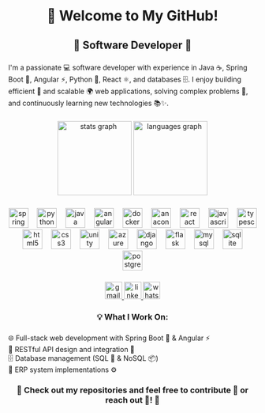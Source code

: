<br clear="both">

<h1 align="center">👋 Welcome to My GitHub!</h1>

###

<h2 align="center">🚀 Software Developer 🚀</h2>

###

<p align="left">I'm a passionate 💻 software developer with experience in Java ☕, Spring Boot 🌱, Angular ⚡, Python 🐍, React ⚛️, and databases 🗄️. I enjoy building efficient 🚀 and scalable 🌍 web applications, solving complex problems 🧩, and continuously learning new technologies 📚✨.</p>

###

<div align="center">
  <img src="https://github-readme-stats.vercel.app/api?username=amineboujemaa&hide_title=false&hide_rank=false&show_icons=true&include_all_commits=true&count_private=true&disable_animations=false&theme=github_dark&locale=en&hide_border=false" height="150" alt="stats graph"  />
  <img src="https://github-readme-stats.vercel.app/api/top-langs?username=amineboujemaa&locale=en&hide_title=false&layout=compact&card_width=320&langs_count=6&theme=github_dark&hide_border=false" height="150" alt="languages graph"  />
</div>

###

<div align="center">
  <img src="https://cdn.jsdelivr.net/gh/devicons/devicon/icons/spring/spring-original.svg" height="40" alt="spring logo"  />
  <img width="10" />
  <img src="https://cdn.jsdelivr.net/gh/devicons/devicon/icons/python/python-original.svg" height="40" alt="python logo"  />
  <img width="10" />
  <img src="https://cdn.jsdelivr.net/gh/devicons/devicon/icons/java/java-original.svg" height="40" alt="java logo"  />
  <img width="10" />
  <img src="https://cdn.jsdelivr.net/gh/devicons/devicon/icons/angularjs/angularjs-original.svg" height="40" alt="angularjs logo"  />
  <img width="10" />
  <img src="https://cdn.jsdelivr.net/gh/devicons/devicon/icons/docker/docker-original.svg" height="40" alt="docker logo"  />
  <img width="10" />
  <img src="https://cdn.jsdelivr.net/gh/devicons/devicon/icons/anaconda/anaconda-original.svg" height="40" alt="anaconda logo"  />
  <img width="10" />
  <img src="https://cdn.jsdelivr.net/gh/devicons/devicon/icons/react/react-original.svg" height="40" alt="react logo"  />
  <img width="10" />
  <img src="https://cdn.jsdelivr.net/gh/devicons/devicon/icons/javascript/javascript-original.svg" height="40" alt="javascript logo"  />
  <img width="10" />
  <img src="https://cdn.jsdelivr.net/gh/devicons/devicon/icons/typescript/typescript-original.svg" height="40" alt="typescript logo"  />
  <img width="10" />
  <img src="https://cdn.jsdelivr.net/gh/devicons/devicon/icons/html5/html5-original.svg" height="40" alt="html5 logo"  />
  <img width="10" />
  <img src="https://cdn.jsdelivr.net/gh/devicons/devicon/icons/css3/css3-original.svg" height="40" alt="css3 logo"  />
  <img width="10" />
  <img src="https://cdn.jsdelivr.net/gh/devicons/devicon/icons/unity/unity-original.svg" height="40" alt="unity logo"  />
  <img width="10" />
  <img src="https://cdn.jsdelivr.net/gh/devicons/devicon/icons/azure/azure-original.svg" height="40" alt="azure logo"  />
  <img width="10" />
  <img src="https://cdn.jsdelivr.net/gh/devicons/devicon/icons/django/django-plain.svg" height="40" alt="django logo"  />
  <img width="10" />
  <img src="https://skillicons.dev/icons?i=flask" height="40" alt="flask logo"  />
  <img width="10" />
  <img src="https://cdn.simpleicons.org/mysql/4479A1" height="40" alt="mysql logo"  />
  <img width="10" />
  <img src="https://cdn.simpleicons.org/sqlite/003B57" height="40" alt="sqlite logo"  />
  <img width="10" />
  <img src="https://cdn.simpleicons.org/postgresql/4169E1" height="40" alt="postgresql logo"  />
</div>

###

<div align="center">
  <a href="boujemaama@gmail.com" target="_blank">
    <img src="https://img.shields.io/static/v1?message=Gmail&logo=gmail&label=&color=D14836&logoColor=white&labelColor=&style=for-the-badge" height="35" alt="gmail logo"  />
  </a>
  <a href="https://www.linkedin.com/in/boujemaaamine/" target="_blank">
    <img src="https://img.shields.io/static/v1?message=LinkedIn&logo=linkedin&label=&color=0077B5&logoColor=white&labelColor=&style=for-the-badge" height="35" alt="linkedin logo"  />
  </a>
  <a href="0021652702942" target="_blank">
    <img src="https://img.shields.io/static/v1?message=Whatsapp&logo=whatsapp&label=&color=25D366&logoColor=white&labelColor=&style=for-the-badge" height="35" alt="whatsapp logo"  />
  </a>
</div>

###

<h3 align="center">💡 What I Work On:</h3>

###

<p align="left">🌐 Full-stack web development with Spring Boot 🌱 & Angular ⚡<br>🔗 RESTful API design and integration 🔄<br>🗄️ Database management (SQL 📝 & NoSQL 📦)<br>🏢 ERP system implementations ⚙️</p>

###

<h3 align="center">📂 Check out my repositories and feel free to contribute 🤝 or reach out 📩! 🚀</h3>

###
